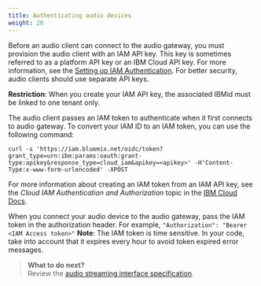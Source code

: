 ```yaml
---
title: Authenticating audio devices
weight: 20
---
```

Before an audio client can connect to the audio gateway, you must provision the audio client with an IAM API key.  This key is sometimes referred to as a platform API key or an IBM Cloud API key. For more information, see the [Setting up IAM Authentication]({{site.baseurl}}/further-topics/login-with-IBMid/). For better security, audio clients should use separate API keys.

**Restriction**: When you create your IAM API key, the associated IBMid must be linked to one tenant only.

The audio client passes an IAM token to authenticate when it first connects to audio gateway. To convert your IAM ID to an IAM token, you can use the following command:

`curl -s 'https://iam.bluemix.net/oidc/token?grant_type=urn:ibm:params:oauth:grant- type:apikey&response_type=cloud_iam&apikey=<apikey>' -H'Content-Type:x-www-form-urlencoded' -XPOST`

For more information about creating an IAM token from an IAM API key, see the _Cloud IAM Authentication and Authorization_ topic in the [IBM Cloud Docs](https://console.bluemix.net/docs/services/IoT/reference/security/cloud_iam.html#cloud_iam).

When you connect your audio device to the audio gateway, pass the IAM token in the authorization header.  For example, `"Authorization": "Bearer <IAM Access token>"`
**Note**:  The IAM token is time sensitive.  In your code, take into account that it expires every hour to avoid token expired error messages.

> **What to do next?**<br/>
Review the [audio streaming interface specification]({{site.baseurl}}/audio/interface).
